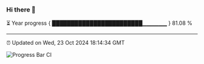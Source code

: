 ### Hi there 👋

⏳ Year progress { ████████████████████████▁▁▁▁▁▁ } 81.08 %

---

⏰ Updated on Wed, 23 Oct 2024 18:14:34 GMT

![Progress Bar CI](https://github.com/code-lakshay/GitHub-Actions-Demo/workflows/Progress%20Bar%20CI/badge.svg)
